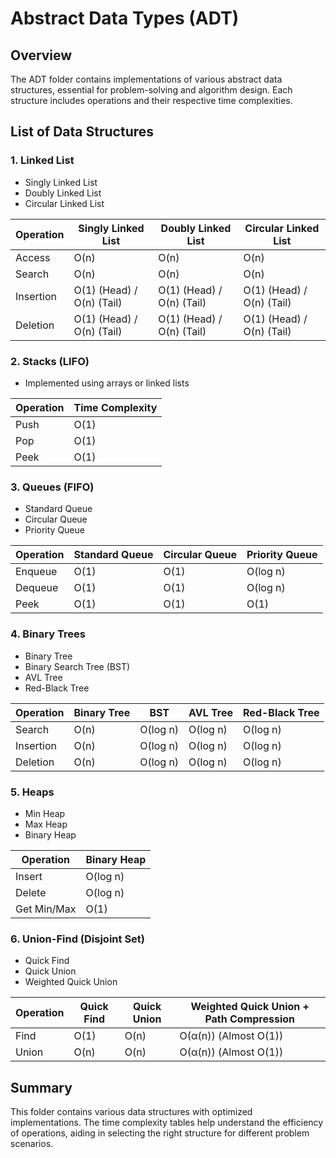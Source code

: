 # Abstract Data Types (ADT)

## Overview
The ADT folder contains implementations of various abstract data structures, essential for problem-solving and algorithm design. Each structure includes operations and their respective time complexities.

## List of Data Structures

### 1. **Linked List**
- Singly Linked List
- Doubly Linked List
- Circular Linked List

| Operation      | Singly Linked List | Doubly Linked List | Circular Linked List |
|--------------|------------------|------------------|------------------|
| Access       | O(n)             | O(n)             | O(n)             |
| Search       | O(n)             | O(n)             | O(n)             |
| Insertion    | O(1) (Head) / O(n) (Tail) | O(1) (Head) / O(n) (Tail) | O(1) (Head) / O(n) (Tail) |
| Deletion     | O(1) (Head) / O(n) (Tail) | O(1) (Head) / O(n) (Tail) | O(1) (Head) / O(n) (Tail) |

### 2. **Stacks** (LIFO)
- Implemented using arrays or linked lists

| Operation  | Time Complexity |
|------------|----------------|
| Push       | O(1)           |
| Pop        | O(1)           |
| Peek       | O(1)           |

### 3. **Queues** (FIFO)
- Standard Queue
- Circular Queue
- Priority Queue

| Operation  | Standard Queue | Circular Queue | Priority Queue |
|------------|---------------|---------------|---------------|
| Enqueue    | O(1)          | O(1)          | O(log n)     |
| Dequeue    | O(1)          | O(1)          | O(log n)     |
| Peek       | O(1)          | O(1)          | O(1)         |

### 4. **Binary Trees**
- Binary Tree
- Binary Search Tree (BST)
- AVL Tree
- Red-Black Tree

| Operation  | Binary Tree | BST | AVL Tree | Red-Black Tree |
|------------|------------|-----|----------|---------------|
| Search     | O(n)       | O(log n) | O(log n) | O(log n) |
| Insertion  | O(n)       | O(log n) | O(log n) | O(log n) |
| Deletion   | O(n)       | O(log n) | O(log n) | O(log n) |

### 5. **Heaps**
- Min Heap
- Max Heap
- Binary Heap

| Operation  | Binary Heap |
|------------|------------|
| Insert     | O(log n)   |
| Delete     | O(log n)   |
| Get Min/Max | O(1)      |

### 6. **Union-Find (Disjoint Set)**
- Quick Find
- Quick Union
- Weighted Quick Union

| Operation        | Quick Find | Quick Union | Weighted Quick Union + Path Compression |
|-----------------|------------|-------------|--------------------------------------|
| Find           | O(1)       | O(n)        | O(α(n)) (Almost O(1))             |
| Union          | O(n)       | O(n)        | O(α(n)) (Almost O(1))             |

## Summary
This folder contains various data structures with optimized implementations. The time complexity tables help understand the efficiency of operations, aiding in selecting the right structure for different problem scenarios.

